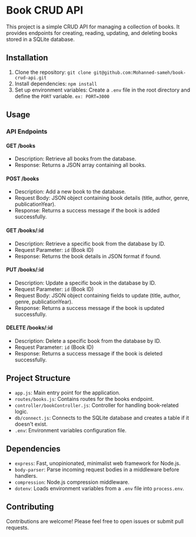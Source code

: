 # Book CRUD API

This project is a simple CRUD API for managing a collection of books. It provides endpoints for creating, reading, updating, and deleting books stored in a SQLite database.

## Installation

1. Clone the repository:
   `git clone git@github.com:Mohanned-sameh/book-crud-api.git`
2. Install dependencies:
   `npm install`
3. Set up environment variables:
   Create a `.env` file in the root directory and define the `PORT` variable.
   `ex: PORT=3000`

## Usage

### API Endpoints

#### GET /books

- Description: Retrieve all books from the database.
- Response: Returns a JSON array containing all books.

#### POST /books

- Description: Add a new book to the database.
- Request Body: JSON object containing book details (title, author, genre, publicationYear).
- Response: Returns a success message if the book is added successfully.

#### GET /books/:id

- Description: Retrieve a specific book from the database by ID.
- Request Parameter: `id` (Book ID)
- Response: Returns the book details in JSON format if found.

#### PUT /books/:id

- Description: Update a specific book in the database by ID.
- Request Parameter: `id` (Book ID)
- Request Body: JSON object containing fields to update (title, author, genre, publicationYear).
- Response: Returns a success message if the book is updated successfully.

#### DELETE /books/:id

- Description: Delete a specific book from the database by ID.
- Request Parameter: `id` (Book ID)
- Response: Returns a success message if the book is deleted successfully.

## Project Structure

- `app.js`: Main entry point for the application.
- `routes/books.js`: Contains routes for the books endpoint.
- `controller/bookController.js`: Controller for handling book-related logic.
- `db/connect.js`: Connects to the SQLite database and creates a table if it doesn't exist.
- `.env`: Environment variables configuration file.

## Dependencies

- `express`: Fast, unopinionated, minimalist web framework for Node.js.
- `body-parser`: Parse incoming request bodies in a middleware before handlers.
- `compression`: Node.js compression middleware.
- `dotenv`: Loads environment variables from a `.env` file into `process.env`.

## Contributing

Contributions are welcome! Please feel free to open issues or submit pull requests.
